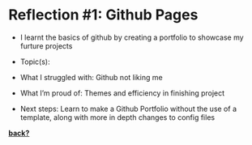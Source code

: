 # Reflection #1: Github Pages
- I learnt the basics of github by creating a portfolio to showcase my furture projects

- Topic(s):
- What I struggled with: Github not liking me
- What I’m proud of: Themes and efficiency in finishing project
- Next steps: Learn to make a Github Portfolio without the use of a template, along with more in depth changes to config files

 **[back?](/index.md)**
